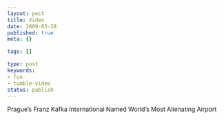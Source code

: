 ```yaml
---
layout: post
title: Video
date: 2009-03-28
published: true
meta: {}

tags: []

type: post
keywords:
- fun
- tumble-video
status: publish
---
```



Prague’s Franz Kafka International Named World’s Most Alienating Airport

